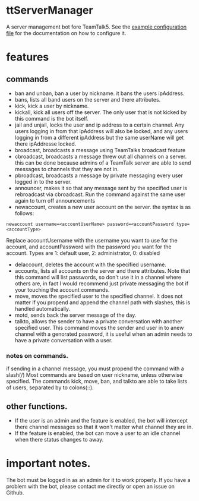# ttServerManager
A server management bot fore TeamTalk5.
See the [example configuration file](https://raw.githubusercontent.com/blindelectron/ttServerManager/main/config_example.ini) for the documentation on how to configure it.
# features
## commands
* ban and unban, ban a user by nickname.
it bans the users ipAddress.
* bans, lists all band users on the server and there attributes.
* kick, kick a user by nickname.
* kickall, kick all users off the server.
The only user that is not kicked by this command is the bot itself.
* jail and unjail, locks the user and ip address to a certain channel.
Any users logging in from that ipAddress will also be locked, and any users logging in from a different ipAddress but the same userName will get there ipAddresse locked.
* broadcast, broadcasts a message using TeamTalks broadcast feature
* cbroadcast, broadcasts a message threw out all channels on a server.
this can be done because admins of a TeamTalk server are able to send messages to channels that they are not in.
* pbroadcast, broadcasts a message by private messaging every user logged in to the server.
* announcer, makes it so that any message sent by the specified user is rebroadcast via cbroadcast.
Run the command against the same user again to turn off announcements
* newaccount, creates a new user account on the server.
the syntax is as follows:
```
newaccount username=<accountUserName> password=<accountPassword type=<accountType>
```
Replace accountUsername with the username you want to use for the account, and accountPassword with the password you want for the account. Types are 1: default user, 2: administrator, 0: disabled
* delaccount, deletes the account with the specified username.
* accounts, lists all accounts on the server and there attributes.
Note that this command will list passwords, so don't use it in a channel where others are, in fact I would recommend just private messaging the bot if your touching the account commands.
* move, moves the specified user to the specified channel.
It does not matter if you propend and append the channel path with slashes, this is handled automatically.
* motd, sends back the server message of the day.
* talkto, allows the sender to have  a private conversation with another specified user.
This command moves the sender and user in to anew channel with a genorated password, it is useful when an admin needs to have a private conversation with a user.
### notes on commands.
if sending in a channel message, you must propend the command with a slash(/)
Most commands are based on user nickname, unless otherwise specified.
The commands kick, move, ban, and talkto are able to take lists of users, separated by to colons(::).
## other functions.
* If the user is an admin and the feature  is enabled, the bot will intercept there channel messages so that it won't matter what channel they are in.
* If the feature is enabled, the bot can move a user to an idle channel when there status changes to away.
# important notes.
The bot must be logged in as an admin for it to work properly.
If you have a problem with the bot, please contact me directly or open an issue on Github.